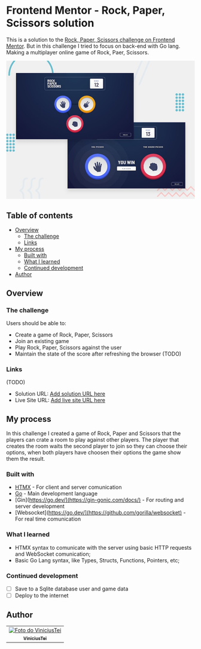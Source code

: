 # Frontend Mentor - Rock, Paper, Scissors solution

This is a solution to the [Rock, Paper, Scissors challenge on Frontend Mentor](https://www.frontendmentor.io/challenges/rock-paper-scissors-game-pTgwgvgH). But in this challenge I tried to focus on back-end with Go lang. Making a multiplayer online game of Rock, Paer, Scissors.

![Preview](/design/desktop-preview.jpg)

## Table of contents

- [Overview](#overview)
  - [The challenge](#the-challenge)
  - [Links](#links)
- [My process](#my-process)
  - [Built with](#built-with)
  - [What I learned](#what-i-learned)
  - [Continued development](#continued-development)
- [Author](#author)

## Overview

### The challenge

Users should be able to:

- Create a game of Rock, Paper, Scissors
- Join an existing game 
- Play Rock, Paper, Scissors against the user
- Maintain the state of the score after refreshing the browser (TODO)

### Links

(TODO)
- Solution URL: [Add solution URL here](https://your-solution-url.com)
- Live Site URL: [Add live site URL here](https://your-live-site-url.com)

## My process

In this challenge I created a game of Rock, Paper and Scissors that the players can crate a room to play against other players. The player that creates the room waits the second player to join so they can choose their options, when both
players have choosen their options the game show them the result.

### Built with

- [HTMX](https://htmx.org/) - For client and server comunication
- [Go](https://go.dev/) - Main development language
- [Gin](https://go.dev/](https://gin-gonic.com/docs/) - For routing and server development
- [Websocket](https://go.dev/](https://github.com/gorilla/websocket) - For real time comunication

### What I learned

- HTMX syntax to comunicate with the server using basic HTTP requests and WebSocket comunication;
- Basic Go Lang syntax, like Types, Structs, Functions, Pointers, etc;

### Continued development

- [ ] Save to a Sqlite database user and game data
- [ ] Deploy to the internet

## Author

<table>
  <tr>
    <td align="center">
      <a href="#">
        <img src="https://github.com/ViniciusTei.png" width="100px;" alt="Foto do ViniciusTei"/><br>
        <sub>
          <b>ViniciusTei</b>
        </sub>
      </a>
    </td>
</table>


